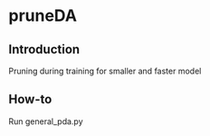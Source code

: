 # pruneDA

## Introduction

Pruning during training for smaller and faster model

## How-to

Run general_pda.py
